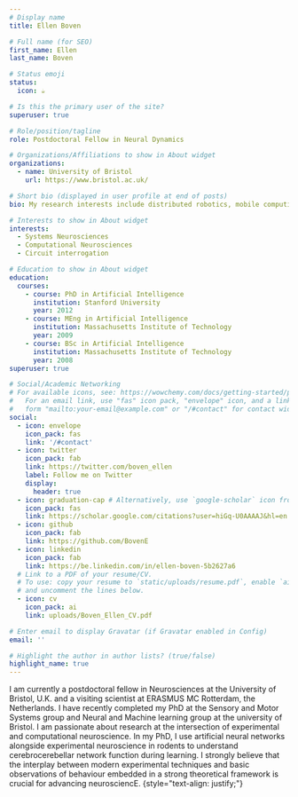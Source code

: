 ```yaml
---
# Display name
title: Ellen Boven 

# Full name (for SEO)
first_name: Ellen 
last_name: Boven

# Status emoji
status:
  icon: ☕️

# Is this the primary user of the site?
superuser: true

# Role/position/tagline
role: Postdoctoral Fellow in Neural Dynamics

# Organizations/Affiliations to show in About widget
organizations:
  - name: University of Bristol
    url: https://www.bristol.ac.uk/

# Short bio (displayed in user profile at end of posts)
bio: My research interests include distributed robotics, mobile computing and programmable matter.

# Interests to show in About widget
interests:
  - Systems Neurosciences
  - Computational Neurosciences
  - Circuit interrogation

# Education to show in About widget
education:
  courses:
    - course: PhD in Artificial Intelligence
      institution: Stanford University
      year: 2012
    - course: MEng in Artificial Intelligence
      institution: Massachusetts Institute of Technology
      year: 2009
    - course: BSc in Artificial Intelligence
      institution: Massachusetts Institute of Technology
      year: 2008
superuser: true

# Social/Academic Networking
# For available icons, see: https://wowchemy.com/docs/getting-started/page-builder/#icons
#   For an email link, use "fas" icon pack, "envelope" icon, and a link in the
#   form "mailto:your-email@example.com" or "/#contact" for contact widget.
social:
  - icon: envelope
    icon_pack: fas
    link: '/#contact'
  - icon: twitter
    icon_pack: fab
    link: https://twitter.com/boven_ellen
    label: Follow me on Twitter
    display:
      header: true
  - icon: graduation-cap # Alternatively, use `google-scholar` icon from `ai` icon pack
    icon_pack: fas
    link: https://scholar.google.com/citations?user=hiGq-U0AAAAJ&hl=en
  - icon: github
    icon_pack: fab
    link: https://github.com/BovenE
  - icon: linkedin
    icon_pack: fab
    link: https://be.linkedin.com/in/ellen-boven-5b2627a6
  # Link to a PDF of your resume/CV.
  # To use: copy your resume to `static/uploads/resume.pdf`, enable `ai` icons in `params.yaml`,
  # and uncomment the lines below.
  - icon: cv
    icon_pack: ai
    link: uploads/Boven_Ellen_CV.pdf

# Enter email to display Gravatar (if Gravatar enabled in Config)
email: ''

# Highlight the author in author lists? (true/false)
highlight_name: true
---
```


I am currently a postdoctoral fellow in Neurosciences at the University of Bristol, U.K. and a visiting scientist at ERASMUS MC Rotterdam, the Netherlands. I have recently completed my PhD at the Sensory and Motor Systems group and Neural and Machine learning group at the university of Bristol. I am passionate about research at the intersection of experimental and computational neuroscience. In my PhD, I use artificial neural networks alongside experimental neuroscience in rodents to understand cerebrocerebellar network function during learning. I strongly believe that the interplay between modern experimental techniques and basic observations of behaviour embedded in a strong theoretical framework is crucial for advancing neurosciencE.
{style="text-align: justify;"}
